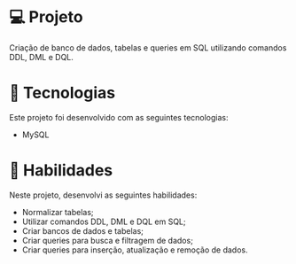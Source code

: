 # 💻 Projeto
Criação de banco de dados, tabelas e queries em SQL utilizando comandos DDL, DML e DQL.
# 🚀 Tecnologias
Este projeto foi desenvolvido com as seguintes tecnologias:
-	MySQL
# 📌 Habilidades
Neste projeto, desenvolvi as seguintes habilidades:
-	Normalizar tabelas;
-	Utilizar comandos DDL, DML e DQL em SQL;
-	Criar bancos de dados e tabelas;
-	Criar queries para busca e filtragem de dados;
-	Criar queries para inserção, atualização e remoção de dados.
